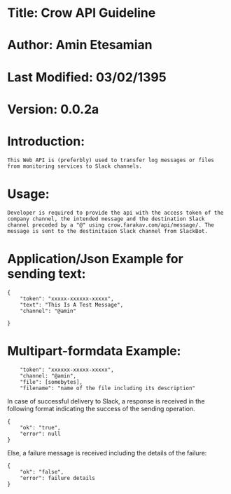 # Title: Crow API Guideline

# Author: Amin Etesamian

# Last Modified: 03/02/1395

# Version: 0.0.2a



# Introduction:
	This Web API is (preferbly) used to transfer log messages or files from monitoring services to Slack channels.


# Usage:
	Developer is required to provide the api with the access token of the company channel, the intended message and the destination Slack channel preceded by a "@" using crow.farakav.com/api/message/. The message is sent to the destinitaion Slack channel from SlackBot.
	

# Application/Json Example for sending text:
	
	{
		"token": "xxxxx-xxxxxx-xxxxx",	
		"text": "This Is A Test Message",		
		"channel": "@amin"
		
	}

# Multipart-formdata Example:
		"token": "xxxxxx-xxxxx-xxxxx",
		"channel: "@amin",
		"file": [somebytes],
		"filename": "name of the file including its description"

	
In case of successful delivery to Slack, a response is received in the following format indicating the success of the sending operation.
	
    {
		"ok": "true",
		"error": null
	}


Else, a failure message is received including the details of the failure:
	
    {
		"ok": "false",
		"error": failure details
	}


